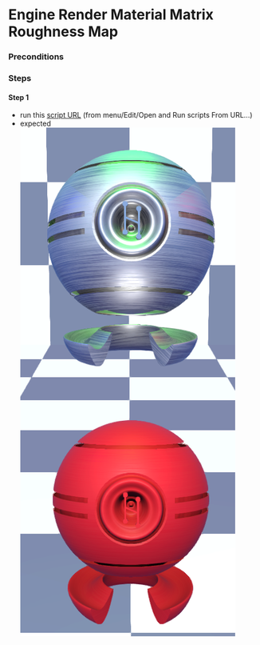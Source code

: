 # Engine Render Material Matrix Roughness Map

### Preconditions

### Steps

#### Step 1
- run this [script URL](./roughness_map.js?raw=true) (from menu/Edit/Open and Run scripts From URL...)
- expected ![](./roughness_map.png)

 